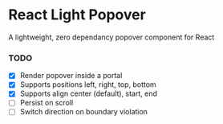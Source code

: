 # React Light Popover

A lightweight, zero dependancy popover component for React

### TODO

- [x] Render popover inside a portal
- [x] Supports positions left, right, top, bottom
- [x] Supports align center (default), start, end
- [ ] Persist on scroll
- [ ] Switch direction on boundary violation

